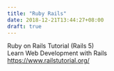 ```yaml
---
title: "Ruby Rails"
date: 2018-12-21T13:44:27+08:00
draft: true
---
```


Ruby on Rails Tutorial (Rails 5)  
Learn Web Development with Rails  
https://www.railstutorial.org/